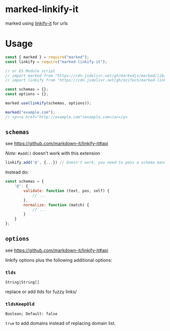 # marked-linkify-it

marked using [linkify-it](https://github.com/markdown-it/linkify-it) for urls

# Usage

```js
const { marked } = require("marked");
const linkify = require("marked-linkify-it");

// or ES Module script
// import marked from "https://cdn.jsdelivr.net/gh/markedjs/marked/lib/marked.esm.js";
// import linkify from "https://cdn.jsdelivr.net/gh/UziTech/marked-linkify-it/lib/marked-linkify-it.esm.js";

const schemas = {};
const options = {};

marked.use(linkify(schemas, options));

marked("example.com");
// <p><a href="http://example.com">example.com</a></p>
```

## `schemas`

see https://github.com/markdown-it/linkify-it#api

*Note:* `#add()` doesn't work with this extension

```JavaScript
linkify.add('@', {...}) // Doesn't work, you need to pass a schema manually
```

Instead do:

```JavaScript
const schemas = {
	'@': {
		validate: function (text, pos, self) {
			// ...
		},
		normalize: function (match) {
			// ...
		}
	}
};
```

## `options`

see https://github.com/markdown-it/linkify-it#api

linkify options plus the following additional options:

### `tlds`

`String|String[]`

replace or add tlds for fuzzy links/

### `tldsKeepOld`

`Boolean; Default: false`

`true` to add domains instead of replacing domain list.
